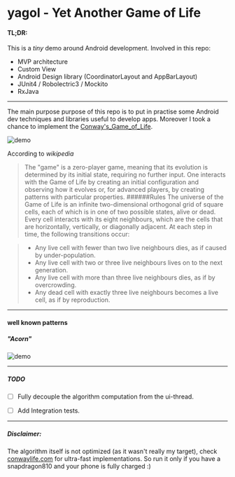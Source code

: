 # yagol - Yet Another Game of Life

#### TL;DR:
This is a _tiny_ demo around Android development. 
Involved in this repo:
- MVP architecture
- Custom View
- Android Design library (CoordinatorLayout and AppBarLayout)
- JUnit4 / Robolectric3 / Mockito
- RxJava

----
The main purpose purpose of this repo is to put in practise some Android dev techniques and libraries useful to develop apps.
Moreover I took a chance to implement the [Conway's_Game_of_Life](https://en.wikipedia.org/wiki/Conway's_Game_of_Life).

![demo](/../art/art/yagol-v0.0.2-main-demo.gif?raw=true)

According to _wikipedia_
>The "game" is a zero-player game, meaning that its evolution is determined by its initial state, requiring no further input. 
>One interacts with the Game of Life by creating an initial configuration and observing how it evolves or, for advanced players, by creating patterns with particular properties.
######Rules
The universe of the Game of Life is an infinite two-dimensional orthogonal grid of square cells, each of which is in one of two possible states, alive or dead. Every cell interacts with its eight neighbours, which are the cells that are horizontally, vertically, or diagonally adjacent. At each step in time, the following transitions occur:

> * Any live cell with fewer than two live neighbours dies, as if caused by under-population.
> * Any live cell with two or three live neighbours lives on to the next generation.
> * Any live cell with more than three live neighbours dies, as if by overcrowding.
> * Any dead cell with exactly three live neighbours becomes a live cell, as if by reproduction.

-----
#### well known patterns
##### "Acorn"
![demo](/../art/art/yagol-v0.0.3-demo-acorn.gif?raw=true)


-----
##### TODO
- [ ] Fully decouple the algorithm computation from the ui-thread.
- [ ] Add Integration tests.


-----
##### Disclaimer: 
The algorithm itself is not optimized (as it wasn't really my target), check [conwaylife.com](http://www.conwaylife.com/) for ultra-fast implementations.
So run it only if you have a snapdragon810 and your phone is fully charged :)




